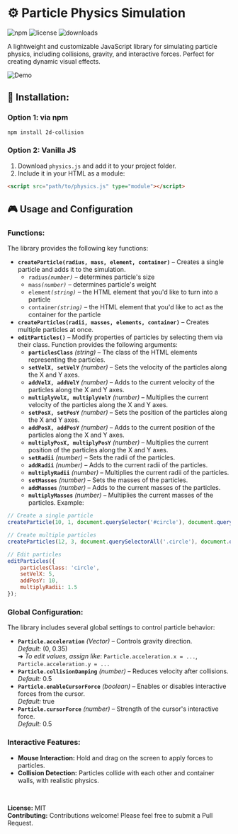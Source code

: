 # ⚙️ Particle Physics Simulation
![npm](https://img.shields.io/npm/v/particle-physics-sim) ![license](https://img.shields.io/badge/license-MIT-blue.svg) ![downloads](https://img.shields.io/npm/dw/particle-physics-sim)

A lightweight and customizable JavaScript library for simulating particle physics, including collisions, gravity, and interactive forces. Perfect for creating dynamic visual effects.

![Demo](demo.gif)
## 🚀 Installation:
### Option 1: via npm
```bash
npm install 2d-collision
```
### Option 2: Vanilla JS
1. Download `physics.js` and add it to your project folder.
2. Include it in your HTML as a module:
```html
<script src="path/to/physics.js" type="module"></script>
```
## 🎮 Usage and Configuration
### Functions:
The library provides the following key functions:
- **`createParticle(radius, mass, element, container)`** – Creates a single particle and adds it to the simulation.
    - `radius`*`(number)`* – determines particle's size
    - `mass`*`(number)`* – determines particle's weight
    - `element`*`(string)`* – the HTML element that you'd like to turn into a particle
    - `container`*`(string)`* – the HTML element that you'd like to act as the container for the particle
- **`createParticles(radii, masses, elements, container)`** – Creates multiple particles at once.
- **`editParticles()`** – Modify properties of particles by selecting them via their class. Function provides the following arguments:
    - **`particlesClass`** *(string)* – The class of the HTML elements representing the particles.
    - **`setVelX, setVelY`** *(number)* – Sets the velocity of the particles along the X and Y axes.
    - **`addVelX, addVelY`** *(number)* – Adds to the current velocity of the particles along the X and Y axes.
    - **`multiplyVelX, multiplyVelY`** *(number)* – Multiplies the current velocity of the particles along the X and Y axes.
    - **`setPosX, setPosY`** *(number)* – Sets the position of the particles along the X and Y axes.
    - **`addPosX, addPosY`** *(number)* – Adds to the current position of the particles along the X and Y axes.
    - **`multiplyPosX, multiplyPosY`** *(number)* – Multiplies the current position of the particles along the X and Y axes.
    - **`setRadii`** *(number)* – Sets the radii of the particles.
    - **`addRadii`** *(number)* – Adds to the current radii of the particles.
    - **`multiplyRadii`** *(number)* – Multiplies the current radii of the particles.
    - **`setMasses`** *(number)* – Sets the masses of the particles.
    - **`addMasses`** *(number)* – Adds to the current masses of the particles.
    - **`multiplyMasses`** *(number)* – Multiplies the current masses of the particles.
Example:
```js
// Create a single particle
createParticle(10, 1, document.querySelector('#circle'), document.querySelector('#container'));

// Create multiple particles
createParticles(12, 3, document.querySelectorAll('.circle'), document.querySelector('#container'));

// Edit particles
editParticles({
    particlesClass: 'circle',
    setVelX: 5,
    addPosY: 10,
    multiplyRadii: 1.5
});
```
### Global Configuration:
The library includes several global settings to control particle behavior:
- **`Particle.acceleration`** *(Vector)* – Controls gravity direction.<br>
    *Default:* (0, 0.35)<br>
    ➜ *To edit values, assign like*: `Particle.acceleration.x = ...`, `Particle.acceleration.y = ...`
- **`Particle.collisionDamping`** *(number)* – Reduces velocity after collisions.<br>
    *Default:* 0.5
- **`Particle.enableCursorForce`** *(boolean)* – Enables or disables interactive forces from the cursor.<br>
    *Default:* true
- **`Particle.cursorForce`** *(number)* – Strength of the cursor's interactive force.<br>
    *Default:* 0.5

### Interactive Features:
- **Mouse Interaction:** Hold and drag on the screen to apply forces to particles.
- **Collision Detection:** Particles collide with each other and container walls, with realistic physics.

<br>

**License:** MIT  
**Contributing:** Contributions welcome! Please feel free to submit a Pull Request.